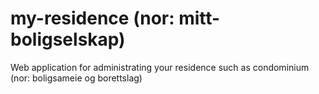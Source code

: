 # my-residence (nor: mitt-boligselskap)
Web application for administrating your residence such as condominium (nor: boligsameie og borettslag)
